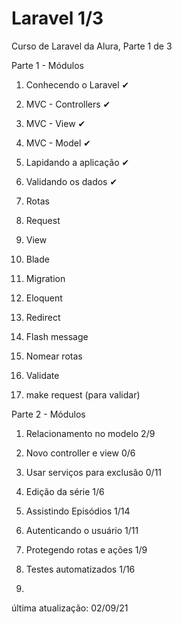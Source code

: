 # Laravel 1/3
Curso de Laravel da Alura, Parte 1 de 3

Parte 1 - Módulos
01. Conhecendo o Laravel     ✔
02. MVC - Controllers        ✔
03. MVC - View               ✔
04. MVC - Model              ✔
05. Lapidando a aplicação    ✔
06. Validando os dados       ✔

01. Rotas
02. Request
03. View
03. Blade
04. Migration
04. Eloquent
05. Redirect
05. Flash message
05. Nomear rotas
06. Validate
06. make request (para validar)


Parte 2 - Módulos
01. Relacionamento no modelo 2/9
02. Novo controller e view 0/6
03. Usar serviços para exclusão 0/11
04. Edição da série 1/6
05. Assistindo Episódios 1/14
06. Autenticando o usuário 1/11
07. Protegendo rotas e ações 1/9
08. Testes automatizados 1/16

01.

última atualização: 02/09/21

